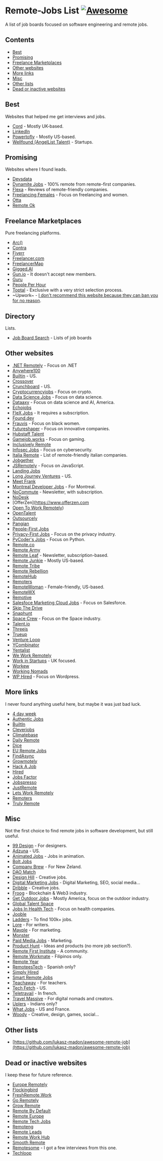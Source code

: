 # Remote-Jobs List [![Awesome](https://awesome.re/badge.svg)](https://awesome.re)

A list of job boards focused on software engineering and remote jobs.

## Contents
- [Best](#best)
- [Promising](#promising)
- [Freelance Marketplaces](#freelance-marketplaces)
- [Other websites](#other-websites)
- [More links](#more-links)
- [Misc](#misc)
- [Other lists](#other-lists)
- [Dead or inactive websites](#dead-or-inactive-websites)

## Best
Websites that helped me get interviews and jobs.
- [Cord](https://cord.co/) - Mostly UK-based.
- [LinkedIn](https://www.linkedin.com/jobs/)
- [Powertofly](https://powertofly.com/jobs/) - Mostly US-based.
- [Wellfound (AngelList Talent)](https://angel.co/) - Startups.

## Promising
Websites where I found leads.
- [Devsdata](https://devsdata.com/careers/)
- [Dynamite Jobs](https://dynamitejobs.com/) - 100% remote from remote-first companies.
- [Flexa](https://flexa.careers/) - Reviews of remote-friendly companies.
- [Freelancing Females](https://jobs.freelancingfemales.com) - Focus on freelancing and women.
- [Otta](https://otta.com)
- [Remote Ok](https://remoteok.com)

## Freelance Marketplaces
Pure freelancing platforms.
- [Arc()](https://arc.dev)
- [Contra](https://contra.com)
- [Fiverr](https://www.fiverr.com/)
- [Freelancer.com](https://www.freelancer.com/)
- [FreelancerMap](https://www.freelancermap.com)
- [Gigged.AI](https://app.gigged.ai/find-a-gig)
- [Gun.io](https://gun.io/) - It doesn't accept new members.
- [Guru](https://www.guru.com/)
- [People Per Hour](https://www.peopleperhour.com/)
- [Toptal](https://www.toptal.com/) - Exclusive with a very strict selection process.
- ~Upwork~ - [I don't recommend this website because they can ban you for no reason](https://medium.com/@albertorossotto/about-the-right-to-be-forgotten-1d50f1f66a45).

## Directory
Lists.
- [Job Board Search](https://jobboardsearch.com/) - Lists of job boards

## Other websites
- [.NET Remotely](https://dotnetremotely.com) - Focus on .NET
- [Anywhere100](https://anywhere100.com/)
- [Builtin](https://builtin.com/) - US.
- [Crossover](https://www.crossover.com/)
- [Crunchboard](https://www.crunchboard.com/) - US.
- [Cryptocurrencyjobs](https://cryptocurrencyjobs.co/) - Focus on crypto.
- [Data Science Jobs](https://datasciencejobs.com) - Focus on data science.
- [Dataaxy](https://dataaxy.com) - Focus on data science and AI, America.
- [Echojobs](https://echojobs.io)
- [FleX Jobs](https://www.flexjobs.com) - It requires a subscription.
- [Found.dev](https://found.dev/)
- [Frauvis](https://www.frauvis.com) - Focus on black women.
- [Futureshaper](https://futureshaper.com) - Focus on innovative companies.
- [Hubstaff Talent](https://hubstafftalent.net)
- [Gamejob.works](https://gamejobs.work) - Focus on gaming.
- [Inclusively Remote](https://inclusivelyremote.com/)
- [Infosec Jobs](https://infosec-jobs.com/) - Focus on cybersecurity.
- [Italia Remote](https://italiaremote.com/companies) - List of remote-friendly italian companies.
- [Jobgether](https://en.jobgether.com)
- [JSRemotely](https://jsremotely.com/) - Focus on JavaScript.
- [Landing Jobs](https://landing.jobs)
- [Long Journey Ventures](https://www.longjourney.vc/) - US.
- [Meet Frank](https://meetfrank.com)
- [Montreal Developer Jobs](https://www.montrealdeveloperjobs.com) - For Montreal.
- [NoCommute](https://www.nocommutejob.com/) - Newsletter, with subscription.
- [NoDesk](https://nodesk.co)
- [OfferZen](https://www.offerzen.com
- [Open To Work Remotely](https://www.opentoworkremote.com/))
- [OpenTalent](https://opentalent.co)
- [Outsourcely](https://www.outsourcely.com/)
- [Pangian](https://pangian.com)
- [People-First Jobs](https://peoplefirstjobs.com)
- [Privacy-First Jobs](https://privacyfirstjobs.com) - Focus on the privacy industry.
- [PyCoder's Jobs](https://www.pythonjobshq.com) - Focus on Python.
- [Remote.co](https://remote.co)
- [Remote Army](https://remotearmy.io/)
- [Remote Leaf](https://remoteleaf.com/) - Newsletter, subscription-based.
- [Remote Junkie](https://jobs.remoteworkjunkie.com) - Mostly US-based.
- [Remote Tribe](https://www.remotetribe.life)
- [Remote Rebellion](https://remoterebellion.com/)
- [RemoteHub](https://www.remotehub.com)
- [Remoters](https://remoters.net)
- [RemoteWoman](https://remotewoman.com) - Female-friendly, US-based.
- [RemoteWX](https://remotewx.com)
- [Remotive](https://remotive.com)
- [Salesfoce Marketing Cloud Jobs](https://www.sfmcjobs.com) - Focus on Salesforce.
- [Skip The Drive](https://www.skipthedrive.com)
- [Snaphunt](https://snaphunt.com)
- [Space Crew](https://spacecrew.com) - Focus on the Space industry.
- [Talent.io](https://www.talent.io/p/en-fr/home)
- [Threejs](https://www.threejs-job.com)
- [Trueup](https://www.trueup.io/)
- [Venture Loop](https://www.ventureloop.com)
- [YCombinator](https://www.ycombinator.com/jobs/role/all/remote/)
- [Yentalist](https://yentalist.com/)
- [We Work Remotely](https://weworkremotely.com)
- [Work in Startups](https://workinstartups.com) - UK focused.
- [Workew](https://workew.com)
- [Working Nomads](https://www.workingnomads.com/jobs)
- [WP Hired](https://wphired.com) - Focus on Wordpress.

## More links
I never found anything useful here, but maybe it was just bad luck.
- [4 day week](https://4dayweek.io/)
- [Authentic Jobs](https://authenticjobs.com)
- [BuiltIn](https://builtin.com/)
- [Cleverjobs](https://cleverjobs.net)
- [Climatebase](https://climatebase.org/)
- [Daily Remote](https://dailyremote.com)
- [Dice](https://www.dice.com)
- [EU Remote Jobs](https://euremotejobs.com)
- [FindAsync](https://www.findasync.com/?job-categories=back-end-programming)
- [Growmotely](https://www.growmotely.com/job-board/)
- [Hack A Job](https://hackajob.co/)
- [Hired](https://hired.com/)
- [Jobs Factor](https://jobsfactor.eu)
- [Jobspresso](https://jobspresso.co/)
- [JustRemote](https://justremote.co)
- [Lets Work Remotely](https://www.letsworkremotely.com)
- [Remoters](https://www.remoters.me)
- [Truly Remote](https://trulyremote.co)

## Misc
Not the first choice to find remote jobs in software development, but still useful.
- [99 Design](https://99designs.com) - For designers.
- [Adzuna](https://www.adzuna.com/) - US.
- [Animated Jobs](https://animatedjobs.com) - Jobs in animation.
- [Bolt Jobs](https://www.boltjobs.com)
- [Company Brew](https://companybrew.com) - For New Zeland.
- [DAO Match](https://daomatch.xyz)
- [Design Hill](https://www.designhill.com) - Creative jobs.
- [Digital Marketing Jobs](https://www.digitalmarketingjobs.com) - Digital Marketing, SEO, social media...
- [Dribble](https://dribbble.com) - Creative jobs.
- [Froog](https://froog.co) - Blockchain & Web3 industry.
- [Get Outdoor Jobs](https://getoutdoorjobs.com) - Mostly America, focus on the outdoor industry.
- [Global Talent Space](https://www.globaltalentspace.com)
- [Jobs In Health Tech](https://jobsinhealthtech.com) - Focus on health companies.
- [Jooble](https://jooble.org)
- [Ladders](https://www.theladders.com) - To find 100k+ jobs.
- [Lore](https://lorewritingschool.com/job-boards/) - For writers.
- [Mayple](https://mayple.webflow.io/) - For marketing.
- [Monster](https://www.monster.com)
- [Paid Media Jobs](https://paidmediajobs.com) - Marketing.
- [Product Hunt](https://www.producthunt.com) - Ideas and products (no more job section?).
- [Remote First Institute](https://remote-first.institute) - A community.
- [Remote Workmate](https://www.linkedin.com/company/remote-workmate/) - Filipinos only.
- [Remote Year](https://linktr.ee/remoteyear)
- [RemoteesTech](https://www.remoteestech.com/) - Spanish only?
- [Simply Hired](http://www.simplyhired.com/)
- [Smart Remote Jobs](https://www.smartremotejobs.com)
- [Teachaway](https://www.teachaway.com/) - For teachers.
- [Tech Fetch](https://www.techfetch.com) - US.
- [Teletravail](https://teletravail.guru) - In french.
- [Travel Massive](https://www.travelmassive.com) - For digital nomads and creators.
- [Uplers](https://www.uplers.com/) - Indians only?
- [What Jobs](https://www.whatjobs.com/) - US and France.
- [Woody](https://www.woodyjobs.com) - Creative, design, games, social...

## Other lists
- [https://github.com/lukasz-madon/awesome-remote-job](https://github.com/lukasz-madon/awesome-remote-job)

## Dead or inactive websites
I keep these for future reference.
- [Europe Remotely](http://europeremotely.com/)
- [Flockingbird](https://search.flockingbird.social/)
- [FreshRemote.Work](https://freshremote.work)
- [Go Remotely](https://goremotely.net)
- [Grow Remote](https://jobs.growremote.ie/home/)
- [Remote By Default](https://remotebydefault.org/)
- [Remote Europe](https://remote-europe.com)
- [Remote Tech Jobs](https://www.remotetechjobs.com)
- [Remoteng](https://remoteng.com)
- [Remote Leads](https://remoteleads.io/)
- [Remote Work Hub](https://remoteworkhub.com/)
- [Smooth Remote](https://smoothremote.com)
- [Remotesome](https://www.remotesome.com) - I got a few interviews from this one.
- [Techloop](https://jobs.techloop.io)

